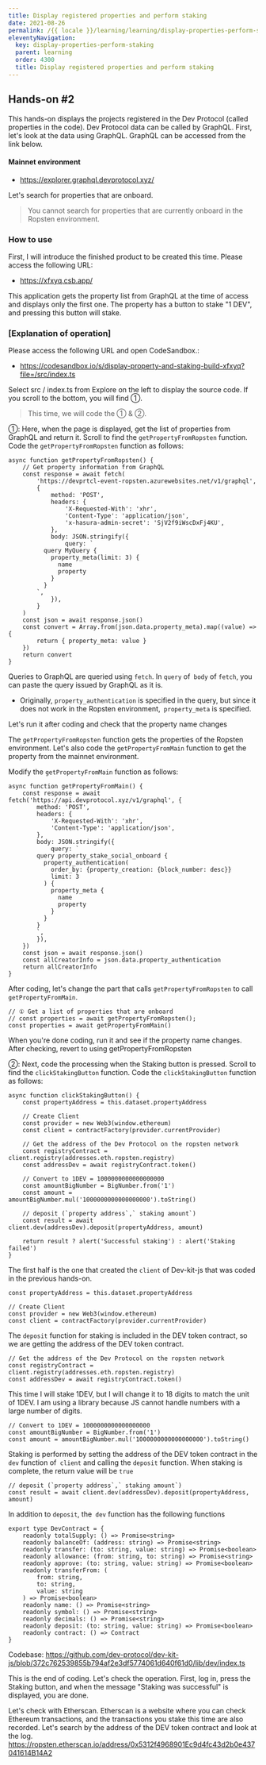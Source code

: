 ```yaml
---
title: Display registered properties and perform staking
date: 2021-08-26
permalink: /{{ locale }}/learning/learning/display-properties-perform-staking/index.html
eleventyNavigation:
  key: display-properties-perform-staking
  parent: learning
  order: 4300
  title: Display registered properties and perform staking
---
```


## Hands-on #2

This hands-on displays the projects registered in the Dev Protocol (called properties in the code). Dev Protocol data can be called by GraphQL. First, let's look at the data using GraphQL. GraphQL can be accessed from the link below.

#### Mainnet environment

- https://explorer.graphql.devprotocol.xyz/

Let's search for properties that are onboard.

> You cannot search for properties that are currently onboard in the Ropsten environment.

### How to use

First, I will introduce the finished product to be created this time. Please access the following URL:

- https://xfxyq.csb.app/

This application gets the property list from GraphQL at the time of access and displays only the first one. The property has a button to stake "1 DEV", and pressing this button will stake.

### [Explanation of operation]

Please access the following URL and open CodeSandbox.:

- https://codesandbox.io/s/display-property-and-staking-build-xfxyq?file=/src/index.ts

Select src / index.ts from Explore on the left to display the source code.
If you scroll to the bottom, you will find ①.

> This time, we will code the ① & ②.

①: Here, when the page is displayed, get the list of properties from GraphQL and return it. Scroll to find the `getPropertyFromRopsten` function. Code the `getPropertyFromRopsten` function as follows:

```tsx
async function getPropertyFromRopsten() {
	// Get property information from GraphQL
	const response = await fetch(
		'https://devprtcl-event-ropsten.azurewebsites.net/v1/graphql',
		{
			method: 'POST',
			headers: {
				'X-Requested-With': 'xhr',
				'Content-Type': 'application/json',
				'x-hasura-admin-secret': 'SjV2f9iWscDxFj4KU',
			},
			body: JSON.stringify({
				query: `
          query MyQuery {
            property_meta(limit: 3) {
              name
              property
            }
          }
        `,
			}),
		}
	)
	const json = await response.json()
	const convert = Array.from(json.data.property_meta).map((value) => {
		return { property_meta: value }
	})
	return convert
}
```

Queries to GraphQL are queried using `fetch`. In `query` of` body` of `fetch`, you can paste the query issued by GraphQL as it is.

- Originally, `property_authentication` is specified in the query, but since it does not work in the Ropsten environment,` property_meta` is specified.

Let's run it after coding and check that the property name changes

The `getPropertyFromRopsten` function gets the properties of the Ropsten environment. Let's also code the `getPropertyFromMain` function to get the property from the mainnet environment.

Modify the `getPropertyFromMain` function as follows:

```tsx
async function getPropertyFromMain() {
	const response = await fetch('https://api.devprotocol.xyz/v1/graphql', {
		method: 'POST',
		headers: {
			'X-Requested-With': 'xhr',
			'Content-Type': 'application/json',
		},
		body: JSON.stringify({
			query: `
        query property_stake_social_onboard {
          property_authentication(
            order_by: {property_creation: {block_number: desc}}
            limit: 3
          ) {
            property_meta {
              name
              property
            }
          }
        }
        `,
		}),
	})
	const json = await response.json()
	const allCreatorInfo = json.data.property_authentication
	return allCreatorInfo
}
```

After coding, let's change the part that calls `getPropertyFromRopsten` to call` getPropertyFromMain`.

```tsx
// ① Get a list of properties that are onboard
// const properties = await getPropertyFromRopsten();
const properties = await getPropertyFromMain()
```

When you're done coding, run it and see if the property name changes.
After checking, revert to using getPropertyFromRopsten

②: Next, code the processing when the Staking button is pressed. Scroll to find the `clickStakingButton` function. Code the `clickStakingButton` function as follows:

```tsx
async function clickStakingButton() {
	const propertyAddress = this.dataset.propertyAddress

	// Create Client
	const provider = new Web3(window.ethereum)
	const client = contractFactory(provider.currentProvider)

	// Get the address of the Dev Protocol on the ropsten network
	const registryContract = client.registry(addresses.eth.ropsten.registry)
	const addressDev = await registryContract.token()

	// Convert to 1DEV = 1000000000000000000
	const amountBigNumber = BigNumber.from('1')
	const amount = amountBigNumber.mul('1000000000000000000').toString()

	// deposit (`property address`,` staking amount`)
	const result = await client.dev(addressDev).deposit(propertyAddress, amount)

	return result ? alert('Successful staking') : alert('Staking failed')
}
```

The first half is the one that created the `client` of Dev-kit-js that was coded in the previous hands-on.

```tsx
const propertyAddress = this.dataset.propertyAddress

// Create Client
const provider = new Web3(window.ethereum)
const client = contractFactory(provider.currentProvider)
```

The `deposit` function for staking is included in the DEV token contract, so we are getting the address of the DEV token contract.

```tsx
// Get the address of the Dev Protocol on the ropsten network
const registryContract = client.registry(addresses.eth.ropsten.registry)
const addressDev = await registryContract.token()
```

This time I will stake 1DEV, but I will change it to 18 digits to match the unit of 1DEV.
I am using a library because JS cannot handle numbers with a large number of digits.

```tsx
// Convert to 1DEV = 1000000000000000000
const amountBigNumber = BigNumber.from('1')
const amount = amountBigNumber.mul('1000000000000000000').toString()
```

Staking is performed by setting the address of the DEV token contract in the `dev` function of` client` and calling the `deposit` function. When staking is complete, the return value will be `true`

```tsx
// deposit (`property address`,` staking amount`)
const result = await client.dev(addressDev).deposit(propertyAddress, amount)
```

In addition to `deposit`, the` dev` function has the following functions

```tsx
export type DevContract = {
	readonly totalSupply: () => Promise<string>
	readonly balanceOf: (address: string) => Promise<string>
	readonly transfer: (to: string, value: string) => Promise<boolean>
	readonly allowance: (from: string, to: string) => Promise<string>
	readonly approve: (to: string, value: string) => Promise<boolean>
	readonly transferFrom: (
		from: string,
		to: string,
		value: string
	) => Promise<boolean>
	readonly name: () => Promise<string>
	readonly symbol: () => Promise<string>
	readonly decimals: () => Promise<string>
	readonly deposit: (to: string, value: string) => Promise<boolean>
	readonly contract: () => Contract
}
```

Codebase: https://github.com/dev-protocol/dev-kit-js/blob/372c762539855b794af2e3df5774061d640f61d0/lib/dev/index.ts

This is the end of coding. Let's check the operation.
First, log in, press the Staking button, and when the message "Staking was successful" is displayed, you are done.

Let's check with Etherscan. Etherscan is a website where you can check Ethereum transactions, and the transactions you stake this time are also recorded. Let's search by the address of the DEV token contract and look at the log.
https://ropsten.etherscan.io/address/0x5312f4968901Ec9d4fc43d2b0e437041614B14A2
